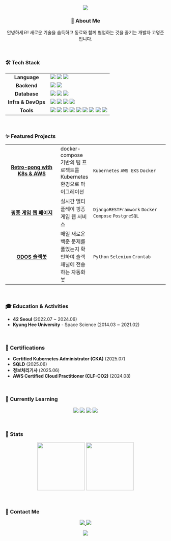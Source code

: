 <p align="center">
  <img src="https://capsule-render.vercel.app/api?type=waving&color=gradient&height=200&section=header&text=Kdelphinus's%20Github%20Profile&fontSize=50&fontColor=ffffff">
</p>

<div align="center">

### 👋 About Me
<p>
  안녕하세요! 새로운 기술을 습득하고 동료와 함께 협업하는 것을 즐기는 개발자 고명준입니다.
</p>

</div>

<br>

### 🛠️ Tech Stack

<table>
  <tr>
    <td align="center"><strong>Language</strong></td>
    <td>
      <img src="https://img.shields.io/badge/Python-3776AB?style=badge&logo=python&logoColor=white">
      <img src="https://img.shields.io/badge/C++-00599C?style=badge&logo=cplusplus&logoColor=white">
      <img src="https://img.shields.io/badge/C-A8B9CC?style=badge&logo=c&logoColor=white">
    </td>
  </tr>
  <tr>
    <td align="center"><strong>Backend</strong></td>
    <td>
      <img src="https://img.shields.io/badge/FastAPI-009688?style=badge&logo=fastapi&logoColor=white">
      <img src="https://img.shields.io/badge/Django-092E20?style=badge&logo=django&logoColor=white">
    </td>
  </tr>
  <tr>
    <td align="center"><strong>Database</strong></td>
    <td>
       <img src="https://img.shields.io/badge/MySql-4479A1?style=badge&logo=mysql&logoColor=white">
      <img src="https://img.shields.io/badge/MariaDB-003545?style=badge&logo=mariadb&logoColor=white">
      <img src="https://img.shields.io/badge/PostgreSQL-4169E1?style=badge&logo=postgresql&logoColor=white">
    </td>
  </tr>
  <tr>
    <td align="center"><strong>Infra & DevOps</strong></td>
    <td>
      <img src="https://img.shields.io/badge/Docker-2496ED?style=badge&logo=docker&logoColor=white">
      <img src="https://img.shields.io/badge/Kubernetes-326CE5?style=badge&logo=kubernetes&logoColor=white">
      <img src="https://img.shields.io/badge/AWS-232F3E?style=badge&logo=Amazon-Web-Services&logoColor=white">
      <img src="https://img.shields.io/badge/Linux-FCC624?style=badge&logo=linux&logoColor=black">
    </td>
  </tr>
  <tr>
    <td align="center"><strong>Tools</strong></td>
    <td>
      <img src="https://img.shields.io/badge/JetBrains_IDE-000000?style=badge&logo=jetbrains&logoColor=white">
      <img src="https://img.shields.io/badge/VSCode-007ACC?style=badge&logo=visualstudiocode&logoColor=white">
      <img src="https://img.shields.io/badge/Vim-019733?style=badge&logo=vim&logoColor=white">
      <img src="https://img.shields.io/badge/Jupyter-F37626?style=badge&logo=jupyter&logoColor=white">
      <img src="https://img.shields.io/badge/Swagger-85EA2D?style=badge&logo=swagger&logoColor=black">
      <img src="https://img.shields.io/badge/Postman-FF6C37?style=badge&logo=postman&logoColor=white">
      <img src="https://img.shields.io/badge/Jira-0052CC?style=badge&logo=jira&logoColor=white">
      <img src="https://img.shields.io/badge/Notion-F3F3F3?style=badge&logo=notion&logoColor=black">
      <img src="https://img.shields.io/badge/Slack-4A154B?style=badge&logo=slack&logoColor=white">
    </td>
  </tr>
</table>

<br>

### ✨ Featured Projects

<table>
  <tbody>
    <tr>
      <td align="center" width="150px">
        <a href="https://github.com/Kdelphinus/Retro-pong-with-k8s-and-aws"><b>Retro-pong with K8s & AWS</b></a>
      </td>
      <td>
        docker-compose 기반의 팀 프로젝트를 Kubernetes 환경으로 마이그레이션
      </td>
      <td width="220px">
        <code>Kubernetes</code> <code>AWS EKS</code> <code>Docker</code>
      </td>
    </tr>
    <tr>
      <td align="center" width="150px">
        <a href="https://github.com/tail-passengers/tail-passengers"><b>핑퐁 게임 웹 페이지</b></a>
      </td>
      <td>
        실시간 멀티플레이 핑퐁 게임 웹 서비스
      </td>
      <td width="220px">
        <code>DjangoRESTFramwork</code> <code>Docker Compose</code> <code>PostgreSQL</code>
      </td>
    </tr>
    <tr>
      <td align="center" width="150px">
        <a href="https://github.com/ODOS/odos"><b>ODOS 슬랙봇</b></a>
      </td>
      <td>
        매일 새로운 백준 문제를 풀었는지 확인하여 슬랙 채널에 전송하는 자동화 봇
      </td>
      <td width="220px">
        <code>Python</code> <code>Selenium</code> <code>Crontab</code>
      </td>
    </tr>
  </tbody>
</table>

<br>

### 🎓 Education & Activities

* **42 Seoul** (2022.07 ~ 2024.06)
* **Kyung Hee University** - Space Science (2014.03 ~ 2021.02)

<br>

### 📜 Certifications

* **Certified Kubernetes Administrator (CKA)** (2025.07)
* **SQLD** (2025.06)
* **정보처리기사** (2025.06)
* **AWS Certified Cloud Practitioner (CLF-CO2)** (2024.08)

<br>

### 🌱 Currently Learning

<p align="center">
  <img src="https://img.shields.io/badge/Java-007396?style=badge&logo=OpenJDK&logoColor=white">
  <img src="https://img.shields.io/badge/Spring-6DB33F?style=badge&logo=spring&logoColor=white">
  <img src="https://img.shields.io/badge/Google_Cloud-4285F4?style=badge&logo=googlecloud&logoColor=white">
  <img src="https://img.shields.io/badge/CI/CD-2088FF?style=badge&logo=githubactions&logoColor=white">
</p>

<br>

### 📌 Stats

<p align="center">
  <img height="150em" src="https://github-readme-stats.vercel.app/api?username=Kdelphinus&show_icons=true&theme=vue-dark&count_private=true&hide_border=true&title_color=ffffff&icon_color=79ff97&text_color=9f9f9f&bg_color=151515">
  <img height="150em" src="http://mazassumnida.wtf/api/v2/generate_badge?boj=kmj951015">
</p>

<br>

### 📮 Contact Me

<p align="center">
  <a href="mailto:kmj951015@gmail.com">
    <img src="https://img.shields.io/badge/Gmail-D14836?style=for-the-badge&logo=gmail&logoColor=white">
  </a>
  <a href="https://velog.io/@kdelphinus">
    <img src="https://img.shields.io/badge/Velog-1DBF73?style=for-the-badge&logo=Vimeo&logoColor=white"/>
  </a>
</p>

<p align="center">
  <img src="https://capsule-render.vercel.app/api?type=rect&color=gradient&height=40&section=footer" >
</p>
